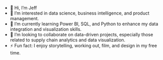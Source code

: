 - 👋 Hi, I’m Jeff
- 👀  I’m interested in data science, business intelligence, and product management. 
- 🌱 I’m currently learning Power BI, SQL, and Python to enhance my data integration and visualization skills.
- 💞️ I’m looking to collaborate on data-driven projects, especially those related to supply chain analytics and data visualization.
- ⚡ Fun fact: I enjoy storytelling, working out, film, and design in my free time.

<!---
JCharles8/JCharles8 is a ✨ special ✨ repository because its `README.md` (this file) appears on your GitHub profile.
You can click the Preview link to take a look at your changes.
--->
